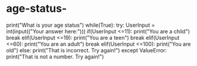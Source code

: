 # age-status-
print("What is your age status")
while(True):
    try:
        UserInput = int(input(("Your answer here:")))
        if(UserInput <=11):
            print("You are a child")
            break
        elif(UserInput <=19):
            print("You are a teen")
            break
        elif(UserInput <=60):
            print("You are an adult")
            break
        elif(UserInput <=100):
            print("You are old")
        else:
            print("That is incorrect. Try again!")
    except ValueError:
        print("That is not a number. Try again!")
